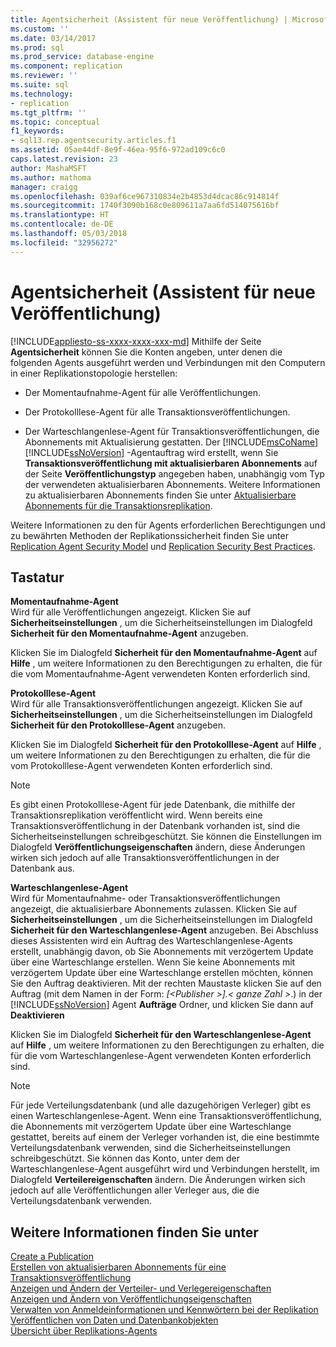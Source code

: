 ```yaml
---
title: Agentsicherheit (Assistent für neue Veröffentlichung) | Microsoft-Dokumentation
ms.custom: ''
ms.date: 03/14/2017
ms.prod: sql
ms.prod_service: database-engine
ms.component: replication
ms.reviewer: ''
ms.suite: sql
ms.technology:
- replication
ms.tgt_pltfrm: ''
ms.topic: conceptual
f1_keywords:
- sql13.rep.agentsecurity.articles.f1
ms.assetid: 05ae44df-8e9f-46ea-95f6-972ad109c6c0
caps.latest.revision: 23
author: MashaMSFT
ms.author: mathoma
manager: craigg
ms.openlocfilehash: 039af6ce967310834e2b4853d4dcac86c914814f
ms.sourcegitcommit: 1740f3090b168c0e809611a7aa6fd514075616bf
ms.translationtype: HT
ms.contentlocale: de-DE
ms.lasthandoff: 05/03/2018
ms.locfileid: "32956272"
---
```

# <a name="agent-security-new-publication-wizard"></a>Agentsicherheit (Assistent für neue Veröffentlichung)
[!INCLUDE[appliesto-ss-xxxx-xxxx-xxx-md](../../includes/appliesto-ss-xxxx-xxxx-xxx-md.md)]
  Mithilfe der Seite **Agentsicherheit** können Sie die Konten angeben, unter denen die folgenden Agents ausgeführt werden und Verbindungen mit den Computern in einer Replikationstopologie herstellen:  
  
-   Der Momentaufnahme-Agent für alle Veröffentlichungen.  
  
-   Der Protokolllese-Agent für alle Transaktionsveröffentlichungen.  
  
-   Der Warteschlangenlese-Agent für Transaktionsveröffentlichungen, die Abonnements mit Aktualisierung gestatten. Der [!INCLUDE[msCoName](../../includes/msconame-md.md)] [!INCLUDE[ssNoVersion](../../includes/ssnoversion-md.md)] -Agentauftrag wird erstellt, wenn Sie **Transaktionsveröffentlichung mit aktualisierbaren Abonnements** auf der Seite **Veröffentlichungstyp** angegeben haben, unabhängig vom Typ der verwendeten aktualisierbaren Abonnements. Weitere Informationen zu aktualisierbaren Abonnements finden Sie unter [Aktualisierbare Abonnements für die Transaktionsreplikation](../../relational-databases/replication/transactional/updatable-subscriptions-for-transactional-replication.md).  
  
 Weitere Informationen zu den für Agents erforderlichen Berechtigungen und zu bewährten Methoden der Replikationssicherheit finden Sie unter [Replication Agent Security Model](../../relational-databases/replication/security/replication-agent-security-model.md) und [Replication Security Best Practices](../../relational-databases/replication/security/replication-security-best-practices.md).  
  
## <a name="options"></a>Tastatur  
 **Momentaufnahme-Agent**  
 Wird für alle Veröffentlichungen angezeigt. Klicken Sie auf **Sicherheitseinstellungen** , um die Sicherheitseinstellungen im Dialogfeld **Sicherheit für den Momentaufnahme-Agent** anzugeben.  
  
 Klicken Sie im Dialogfeld **Sicherheit für den Momentaufnahme-Agent** auf **Hilfe** , um weitere Informationen zu den Berechtigungen zu erhalten, die für die vom Momentaufnahme-Agent verwendeten Konten erforderlich sind.  
  
 **Protokolllese-Agent**  
 Wird für alle Transaktionsveröffentlichungen angezeigt. Klicken Sie auf **Sicherheitseinstellungen** , um die Sicherheitseinstellungen im Dialogfeld **Sicherheit für den Protokolllese-Agent** anzugeben.  
  
 Klicken Sie im Dialogfeld **Sicherheit für den Protokolllese-Agent** auf **Hilfe** , um weitere Informationen zu den Berechtigungen zu erhalten, die für die vom Protokolllese-Agent verwendeten Konten erforderlich sind.  
  
> [!NOTE]  
>  Es gibt einen Protokolllese-Agent für jede Datenbank, die mithilfe der Transaktionsreplikation veröffentlicht wird. Wenn bereits eine Transaktionsveröffentlichung in der Datenbank vorhanden ist, sind die Sicherheitseinstellungen schreibgeschützt. Sie können die Einstellungen im Dialogfeld **Veröffentlichungseigenschaften** ändern, diese Änderungen wirken sich jedoch auf alle Transaktionsveröffentlichungen in der Datenbank aus.  
  
 **Warteschlangenlese-Agent**  
 Wird für Momentaufnahme- oder Transaktionsveröffentlichungen angezeigt, die aktualisierbare Abonnements zulassen. Klicken Sie auf **Sicherheitseinstellungen** , um die Sicherheitseinstellungen im Dialogfeld **Sicherheit für den Warteschlangenlese-Agent** anzugeben. Bei Abschluss dieses Assistenten wird ein Auftrag des Warteschlangenlese-Agents erstellt, unabhängig davon, ob Sie Abonnements mit verzögertem Update über eine Warteschlange erstellen. Wenn Sie keine Abonnements mit verzögertem Update über eine Warteschlange erstellen möchten, können Sie den Auftrag deaktivieren. Mit der rechten Maustaste klicken Sie auf den Auftrag (mit dem Namen in der Form: *[\<Publisher >].\< ganze Zahl >*.) in der [!INCLUDE[ssNoVersion](../../includes/ssnoversion-md.md)] Agent **Aufträge** Ordner, und klicken Sie dann auf **Deaktivieren**  
  
 Klicken Sie im Dialogfeld **Sicherheit für den Warteschlangenlese-Agent** auf **Hilfe** , um weitere Informationen zu den Berechtigungen zu erhalten, die für die vom Warteschlangenlese-Agent verwendeten Konten erforderlich sind.  
  
> [!NOTE]  
>  Für jede Verteilungsdatenbank (und alle dazugehörigen Verleger) gibt es einen Warteschlangenlese-Agent. Wenn eine Transaktionsveröffentlichung, die Abonnements mit verzögertem Update über eine Warteschlange gestattet, bereits auf einem der Verleger vorhanden ist, die eine bestimmte Verteilungsdatenbank verwenden, sind die Sicherheitseinstellungen schreibgeschützt. Sie können das Konto, unter dem der Warteschlangenlese-Agent ausgeführt wird und Verbindungen herstellt, im Dialogfeld **Verteilereigenschaften** ändern. Die Änderungen wirken sich jedoch auf alle Veröffentlichungen aller Verleger aus, die die Verteilungsdatenbank verwenden.  
  
## <a name="see-also"></a>Weitere Informationen finden Sie unter  
 [Create a Publication](../../relational-databases/replication/publish/create-a-publication.md)   
 [Erstellen von aktualisierbaren Abonnements für eine Transaktionsveröffentlichung](publish/create-updatable-subscription-to-transactional-publication.md)   
 [Anzeigen und Ändern der Verteiler- und Verlegereigenschaften](../../relational-databases/replication/view-and-modify-distributor-and-publisher-properties.md)   
 [Anzeigen und Ändern von Veröffentlichungseigenschaften](../../relational-databases/replication/publish/view-and-modify-publication-properties.md)   
 [Verwalten von Anmeldeinformationen und Kennwörtern bei der Replikation](../../relational-databases/replication/security/manage-logins-and-passwords-in-replication.md)   
 [Veröffentlichen von Daten und Datenbankobjekten](../../relational-databases/replication/publish/publish-data-and-database-objects.md)   
 [Übersicht über Replikations-Agents](../../relational-databases/replication/agents/replication-agents-overview.md)  
  
  
